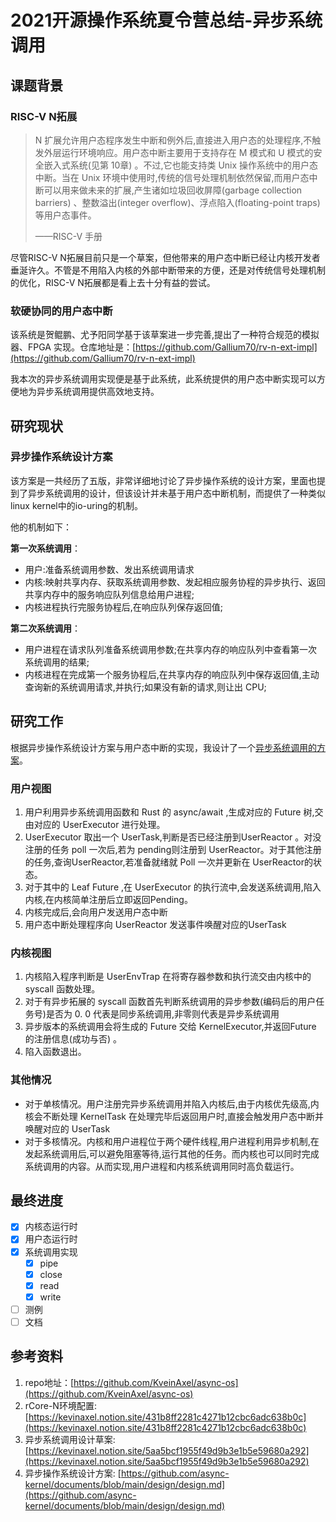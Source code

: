 # 2021开源操作系统夏令营总结-异步系统调用

## 课题背景

### RISC-V N拓展

> N 扩展允许用户态程序发生中断和例外后,直接进入用户态的处理程序,不触发外层运行环境响应。用户态中断主要用于支持存在 M 模式和 U 模式的安全嵌入式系统(见第 10章) 。不过,它也能支持类 Unix 操作系统中的用户态中断。当在 Unix 环境中使用时,传统的信号处理机制依然保留,而用户态中断可以用来做未来的扩展,产生诸如垃圾回收屏障(garbage collection barriers) 、整数溢出(integer overflow)、浮点陷入(floating-point traps)等用户态事件。
>
> ——RISC-V 手册

尽管RISC-V N拓展目前只是一个草案，但他带来的用户态中断已经让内核开发者垂涎许久。不管是不用陷入内核的外部中断带来的方便，还是对传统信号处理机制的优化，RISC-V N拓展都是看上去十分有益的尝试。

### 软硬协同的用户态中断

该系统是贺鲲鹏、尤予阳同学基于该草案进一步完善,提出了一种符合规范的模拟器、FPGA 实现。仓库地址是：[https://github.com/Gallium70/rv-n-ext-impl](https://github.com/Gallium70/rv-n-ext-impl) 

我本次的异步系统调用实现便是基于此系统，此系统提供的用户态中断实现可以方便地为异步系统调用提供高效地支持。

## 研究现状

### 异步操作系统设计方案

该方案是一共经历了五版，非常详细地讨论了异步操作系统的设计方案，里面也提到了异步系统调用的设计，但该设计并未基于用户态中断机制，而提供了一种类似linux kernel中的io-uring的机制。

他的机制如下：

**第一次系统调用**：

* 用户:准备系统调用参数、发出系统调用请求
* 内核:映射共享内存、获取系统调用参数、发起相应服务协程的异步执行、返回共享内存中的服务响应队列信息给用户进程;
* 内核进程执行完服务协程后,在响应队列保存返回值;

**第二次系统调用**：

* 用户进程在请求队列准备系统调用参数;在共享内存的响应队列中查看第一次系统调用的结果;
* 内核进程在完成第一个服务协程后,在共享内存的响应队列中保存返回值,主动查询新的系统调用请求,并执行;如果没有新的请求,则让出 CPU;

## 研究工作

根据异步操作系统设计方案与用户态中断的实现，我设计了一个[异步系统调用的方案](https://kevinaxel.notion.site/5aa5bcf1955f49d9b3e1b5e59680a292)。

### 用户视图

1. 用户利用异步系统调用函数和 Rust 的 async/await ,生成对应的 Future 树,交由对应的 UserExecutor 进行处理。
2. UserExecutor 取出一个 UserTask,判断是否已经注册到UserReactor 。对没注册的任务 poll 一次后,若为 pending则注册到 UserReactor。对于其他注册的任务,查询UserReactor,若准备就绪就 Poll 一次并更新在 UserReactor的状态。
3. 对于其中的 Leaf Future ,在 UserExecutor 的执行流中,会发送系统调用,陷入内核,在内核简单注册后立即返回Pending。
4. 内核完成后,会向用户发送用户态中断
5. 用户态中断处理程序向 UserReactor 发送事件唤醒对应的UserTask

### 内核视图

1. 内核陷入程序判断是 UserEnvTrap 在将寄存器参数和执行流交由内核中的 syscall 函数处理。
2. 对于有异步拓展的 syscall 函数首先判断系统调用的异步参数(编码后的用户任务号)是否为 0. 0 代表是同步系统调用,非零则代表是异步系统调用
3. 异步版本的系统调用会将生成的 Future 交给 KernelExecutor,并返回Future 的注册信息(成功与否) 。
4. 陷入函数退出。

### 其他情况

* 对于单核情况。用户注册完异步系统调用并陷入内核后,由于内核优先级高,内核会不断处理 KernelTask 在处理完毕后返回用户时,直接会触发用户态中断并唤醒对应的 UserTask
* 对于多核情况。内核和用户进程位于两个硬件线程,用户进程利用异步机制,在发起系统调用后,可以避免阻塞等待,运行其他的任务。而内核也可以同时完成系统调用的内容。从而实现,用户进程和内核系统调用同时高负载运行。

## 最终进度

- [x] 内核态运行时
- [x] 用户态运行时
- [x] 系统调用实现
  - [x] pipe
  - [x] close
  - [x] read
  - [x] write
- [ ] 测例
- [ ] 文档

## 参考资料

1. repo地址：[https://github.com/KveinAxel/async-os](https://github.com/KveinAxel/async-os)
2. rCore-N环境配置: [https://kevinaxel.notion.site/431b8ff2281c4271b12cbc6adc638b0c](https://kevinaxel.notion.site/431b8ff2281c4271b12cbc6adc638b0c)
3. 异步系统调用设计草案: [https://kevinaxel.notion.site/5aa5bcf1955f49d9b3e1b5e59680a292](https://kevinaxel.notion.site/5aa5bcf1955f49d9b3e1b5e59680a292)
4. 异步操作系统设计方案: [https://github.com/async-kernel/documents/blob/main/design/design.md](https://github.com/async-kernel/documents/blob/main/design/design.md)
